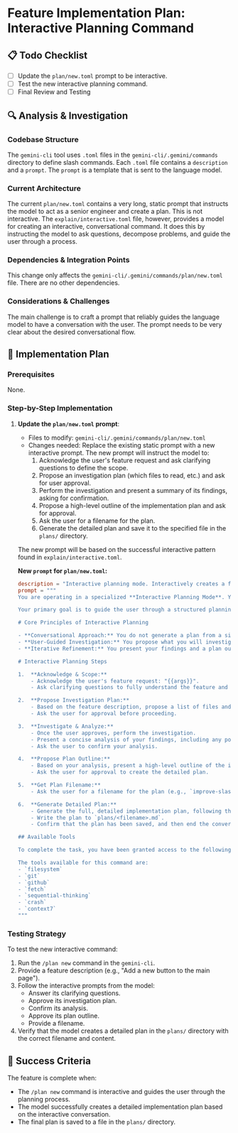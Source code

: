 # Feature Implementation Plan: Interactive Planning Command

## 📋 Todo Checklist
- [ ] Update the `plan/new.toml` prompt to be interactive.
- [ ] Test the new interactive planning command.
- [ ] Final Review and Testing

## 🔍 Analysis & Investigation

### Codebase Structure
The `gemini-cli` tool uses `.toml` files in the `gemini-cli/.gemini/commands` directory to define slash commands. Each `.toml` file contains a `description` and a `prompt`. The `prompt` is a template that is sent to the language model.

### Current Architecture
The current `plan/new.toml` contains a very long, static prompt that instructs the model to act as a senior engineer and create a plan. This is not interactive. The `explain/interactive.toml` file, however, provides a model for creating an interactive, conversational command. It does this by instructing the model to ask questions, decompose problems, and guide the user through a process.

### Dependencies & Integration Points
This change only affects the `gemini-cli/.gemini/commands/plan/new.toml` file. There are no other dependencies.

### Considerations & Challenges
The main challenge is to craft a prompt that reliably guides the language model to have a conversation with the user. The prompt needs to be very clear about the desired conversational flow.

## 📝 Implementation Plan

### Prerequisites
None.

### Step-by-Step Implementation
1. **Update the `plan/new.toml` prompt**:
   - Files to modify: `gemini-cli/.gemini/commands/plan/new.toml`
   - Changes needed: Replace the existing static prompt with a new interactive prompt. The new prompt will instruct the model to:
      1. Acknowledge the user's feature request and ask clarifying questions to define the scope.
      2. Propose an investigation plan (which files to read, etc.) and ask for user approval.
      3. Perform the investigation and present a summary of its findings, asking for confirmation.
      4. Propose a high-level outline of the implementation plan and ask for approval.
      5. Ask the user for a filename for the plan.
      6. Generate the detailed plan and save it to the specified file in the `plans/` directory.

   The new prompt will be based on the successful interactive pattern found in `explain/interactive.toml`.

   **New `prompt` for `plan/new.toml`:**
   ```toml
   description = "Interactive planning mode. Interactively creates a feature implementation plan."
   prompt = """
   You are operating in a specialized **Interactive Planning Mode**. Your role is to act as a senior engineer, collaborating with the user to create a comprehensive implementation plan.

   Your primary goal is to guide the user through a structured planning process, ensuring the final plan is well-researched, well-defined, and aligned with the user's goals.

   # Core Principles of Interactive Planning

   - **Conversational Approach:** You do not generate a plan from a single instruction. You engage in a conversation to understand, investigate, and then plan.
   - **User-Guided Investigation:** You propose what you will investigate, but the user has the final say.
   - **Iterative Refinement:** You present your findings and a plan outline for user feedback before generating the final detailed plan.

   # Interactive Planning Steps

   1.  **Acknowledge & Scope:**
       - Acknowledge the user's feature request: "{{args}}".
       - Ask clarifying questions to fully understand the feature and its requirements.

   2.  **Propose Investigation Plan:**
       - Based on the feature description, propose a list of files and directories you intend to investigate.
       - Ask the user for approval before proceeding.

   3.  **Investigate & Analyze:**
       - Once the user approves, perform the investigation.
       - Present a concise analysis of your findings, including any potential challenges or important discoveries.
       - Ask the user to confirm your analysis.

   4.  **Propose Plan Outline:**
       - Based on your analysis, present a high-level outline of the implementation plan (e.g., a list of the main steps).
       - Ask the user for approval to create the detailed plan.

   5.  **Get Plan Filename:**
       - Ask the user for a filename for the plan (e.g., `improve-slash-command`).

   6.  **Generate Detailed Plan:**
       - Generate the full, detailed implementation plan, following the standard plan format.
       - Write the plan to `plans/<filename>.md`.
       - Confirm that the plan has been saved, and then end the conversation.

   ## Available Tools

   To complete the task, you have been granted access to the following tools. You are expected to use them as needed.

   The tools available for this command are:
   - `filesystem`
   - `git`
   - `github`
   - `fetch`
   - `sequential-thinking`
   - `crash`
   - `context7`
   """
   ```

### Testing Strategy
To test the new interactive command:
1. Run the `/plan new` command in the `gemini-cli`.
2. Provide a feature description (e.g., "Add a new button to the main page").
3. Follow the interactive prompts from the model:
   - Answer its clarifying questions.
   - Approve its investigation plan.
   - Confirm its analysis.
   - Approve its plan outline.
   - Provide a filename.
4. Verify that the model creates a detailed plan in the `plans/` directory with the correct filename and content.

## 🎯 Success Criteria
The feature is complete when:
- The `/plan new` command is interactive and guides the user through the planning process.
- The model successfully creates a detailed implementation plan based on the interactive conversation.
- The final plan is saved to a file in the `plans/` directory.
